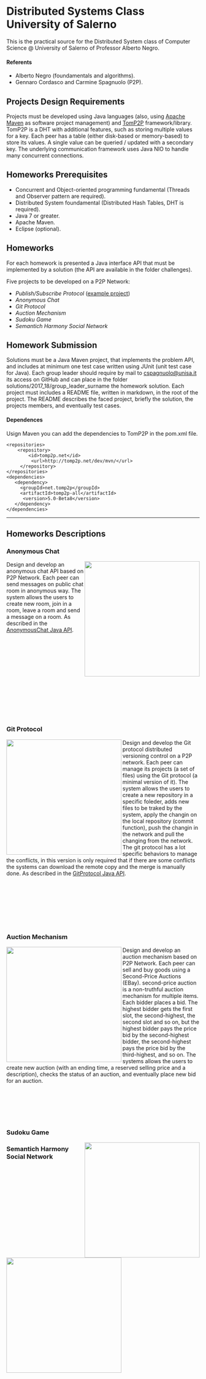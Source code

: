 # Distributed Systems Class University of Salerno

This is the practical source for the Distributed System class of Computer Science @ University of Salerno of Professor Alberto Negro.

#### Referents
- Alberto Negro (foundamentals and algorithms).
- Gennaro Cordasco and  Carmine Spagnuolo (P2P).

## Projects Design Requirements

Projects must be developed using Java languages (also, using [Apache Maven](https://maven.apache.org/) as software project management) and [TomP2P](https://tomp2p.net/) framework/library.
TomP2P is a DHT with additional features, such as storing multiple values for a key. Each peer has a table (either disk-based or memory-based) to store its values. A single value can be queried / updated with a secondary key. The underlying communication framework uses Java NIO to handle many concurrent connections.

## Homeworks Prerequisites

- Concurrent and Object-oriented programming fundamental (Threads and Observer pattern are required).
- Distributed System foundamental (Distributed Hash Tables, DHT is required).
- Java 7 or greater.
- Apache Maven.
- Eclipse (optional).


## Homeworks

For each homework is presented a Java interface API that must be implemented by a solution (the API are available in the folder challenges).

Five projects to be developed on a P2P Network:

- *Publish/Subscribe Protocol* ([example project](https://github.com/spagnuolocarmine/p2ppublishsubscribe))
- *Anonymous Chat*
- *Git Protocol*
- *Auction Mechanism*
- *Sudoku Game*
- *Semantich Harmony Social Network*


## Homework Submission

Solutions must be a Java Maven project, that implements the problem API, and includes at minimum one test case written using JUnit (unit test case for Java).
Each group leader should require by mail to cspagnuolo@unisa.it its access on GitHub and can place in the folder solutions/2017_18/group_leader_surname the homework solution. Each project must includes a README file, written in markdown, in the root of the project. The README describes the faced project, briefly the solution, the projects members, and eventually test cases. 

#### Dependences 

Usign Maven you can add the dependencies to TomP2P in the pom.xml file. 

```
<repositories>
    <repository>
        <id>tomp2p.net</id>
         <url>http://tomp2p.net/dev/mvn/</url>
     </repository>
</repositories>
<dependencies>
   <dependency>
     <groupId>net.tomp2p</groupId>
     <artifactId>tomp2p-all</artifactId>
      <version>5.0-Beta8</version>
   </dependency>
</dependencies>
```

---------------------------------------------------------------------------------------------------
## Homeworks Descriptions

### Anonymous Chat

<img align="right" src=https://s3.amazonaws.com/lowres.cartoonstock.com/telecommunications-chatting-chatroom-chatting_over_the_fence-neighbour-gossip-gri0032_low.jpg width="300"/>

Design and develop an anonymous chat API based on P2P Network. Each peer can send messages on public chat room in anonymous way. The system allows the users to create new room, join in a room, leave a room and send a message on a room. As described in the [AnonymousChat Java API](https://github.com/spagnuolocarmine/distributedsystems/blob/master/challenges/AnonymousChat.java).

&nbsp;

&nbsp;

&nbsp;

&nbsp;

&nbsp;

&nbsp;

&nbsp;

### Git Protocol

<img align="left" src= https://i2.wp.com/makingbones.files.wordpress.com/2013/02/picture12.jpg width="300"/>

Design and develop the Git protocol distributed versioning control on a P2P network. Each peer can manage its projects (a set of files) using the Git protocol (a minimal version of it). The system allows the users to create a new repository in a specific foleder, adds new files to be traked by the system, apply the changin on the local repository (commit function), push the changin in the network and pull the changing from the network. The git protocol has a lot specific behaviors to manage the conflicts, in this version is only required that if there are some conflicts the systems can download the remote copy and the merge is manually done. As described in the [GitProtocol Java API](https://github.com/spagnuolocarmine/distributedsystems/blob/master/challenges/GitProtocol.java).

&nbsp;

&nbsp;

&nbsp;

&nbsp;


### Auction Mechanism

<img align="left" src =https://s3.amazonaws.com/lowres.cartoonstock.com/law-order-online_auction-blackmarket-black_market-website-stolen_good-bmun149_low.jpg width="300"/>

Design and develop an auction mechanism based on P2P Network. Each peer can sell and buy goods using a Second-Price Auctions (EBay). 
second-price auction is a non-truthful auction mechanism for multiple items. Each bidder places a bid. The highest bidder gets the first slot, the second-highest, the second slot and so on, but the highest 
bidder pays the price bid by the second-highest bidder, the second-highest pays the price bid by the third-highest, and so on. The systems allows the users to create new auction (with an ending time, a reserved selling price and a description), checks the status of an auction, and eventually place new bid for an auction.

&nbsp;

&nbsp;

&nbsp;


### Sudoku Game

<img align="right" src =https://qph.ec.quoracdn.net/main-qimg-6ffebac2a0f3b17fd558c6caa21d87b9  width="300"/>



### Semantich Harmony Social Network

<img align="left" src= https://s3.amazonaws.com/lowres.cartoonstock.com/media-social_media-interests-compatibility-dates-social_networks-jsh120327_low.jpg  width="300"/>


